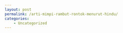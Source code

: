 ```yaml
---
layout: post
permalink: /arti-mimpi-rambut-rontok-menurut-hindu/
categories:
    - Uncategorized
---
```


